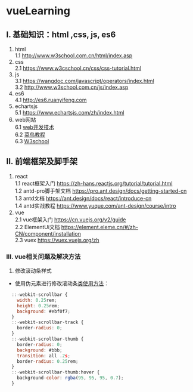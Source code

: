 # vueLearning
##  I. 基础知识：html ,css, js, es6
1. html  
1.1 <a href="http://www.w3school.com.cn/html/index.asp" target="_blank">http://www.w3school.com.cn/html/index.asp</a>   
2. css  
2.1 <a href="https://www.w3cschool.cn/css/css-tutorial.html" target="_blank">https://www.w3cschool.cn/css/css-tutorial.html</a>   
3. js  
3.1 <a href="https://wangdoc.com/javascript/operators/index.html" target="_blank">https://wangdoc.com/javascript/operators/index.html</a>   
3.2 <a href="http://www.w3school.com.cn/js/index.asp" target="_blank">http://www.w3school.com.cn/js/index.asp</a>   
4. es6  
4.1 <a href="http://es6.ruanyifeng.com" target="_blank">http://es6.ruanyifeng.com</a>  
5. echartsjs  
5.1 <a href="https://www.echartsjs.com/zh/index.html" target="_blank">https://www.echartsjs.com/zh/index.html</a>  
6. web网站  
6.1 [web开发技术](https://developer.mozilla.org/zh-CN/docs/Web)  
6.2 [菜鸟教程](https://www.runoob.com/)  
6.3 [W3school](https://www.w3school.com.cn/)  
## II. 前端框架及脚手架
1. react  
1.1 react框架入门 <a href="https://zh-hans.reactjs.org/tutorial/tutorial.html" target="_blank">https://zh-hans.reactjs.org/tutorial/tutorial.html</a>  
1.2 antd-pro脚手架文档 <a href="https://pro.ant.design/docs/getting-started-cn" target="_blank">https://pro.ant.design/docs/getting-started-cn</a>  
1.3 antd文档 <a href="https://ant.design/docs/react/introduce-cn" target="_blank">https://ant.design/docs/react/introduce-cn</a>  
1.4 antd实战教程 <a href="https://www.yuque.com/ant-design/course/intro" target="_blank">https://www.yuque.com/ant-design/course/intro</a>  
2. vue  
2.1 vue框架入门 <a href="https://cn.vuejs.org/v2/guide" target="_blank">https://cn.vuejs.org/v2/guide</a>  
2.2 ElementUi文档 <a href="https://element.eleme.cn/#/zh-CN/component/installation" target="_blank">https://element.eleme.cn/#/zh-CN/component/installation</a>  
2.3 vuex <a href="https://vuex.vuejs.org/zh" target="_blank">https://vuex.vuejs.org/zh</a>  
### III. vue相关问题及解决方法
1. 修改滚动条样式
* 使用伪元素进行修改滚动条[类使用方法](https://developer.mozilla.org/zh-CN/docs/Web/CSS/::-webkit-scrollbar)：
```javaScript
  ::-webkit-scrollbar {
    width: 0.25rem;
    height: 0.25rem;
    background: #ebf0f7;
  }
  ::-webkit-scrollbar-track {
    border-radius: 0;
  }
  ::-webkit-scrollbar-thumb {
    border-radius: 0;
    background: #bbb;
    transition: all .2s;
    border-radius: 0.25rem;
  }
  ::-webkit-scrollbar-thumb:hover {
    background-color: rgba(95, 95, 95, 0.7);
  }
```
